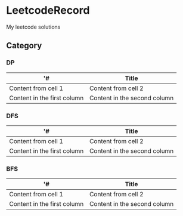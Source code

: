 # LeetcodeRecord
My leetcode solutions

## Category

### DP
'# | Title
------------ | -------------
Content from cell 1 | Content from cell 2
Content in the first column | Content in the second column

### DFS
'# | Title
------------ | -------------
Content from cell 1 | Content from cell 2
Content in the first column | Content in the second column

### BFS
'# | Title
------------ | -------------
Content from cell 1 | Content from cell 2
Content in the first column | Content in the second column
